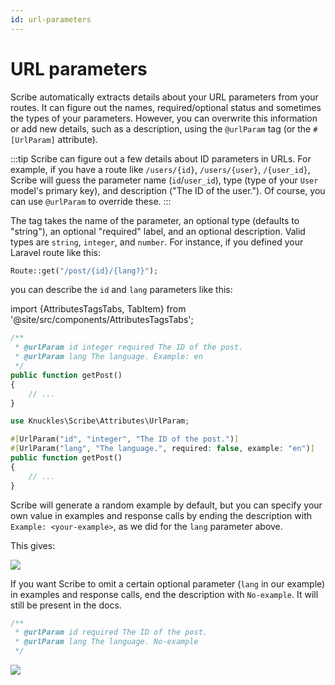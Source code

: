 ```yaml
---
id: url-parameters
---
```


# URL parameters
Scribe automatically extracts details about your URL parameters from your routes. It can figure out the names, required/optional status and sometimes the types of your parameters. However, you can overwrite this information or add new details, such as a description, using the `@urlParam` tag (or the `#[UrlParam]` attribute).

:::tip
Scribe can figure out a few details about ID parameters in URLs. For example, if you have a route like `/users/{id}`, `/users/{user}`, `/{user_id}`, Scribe will guess the parameter name (`id`/`user_id`), type (type of your `User` model's primary key), and description ("The ID of the user."). Of course, you can use `@urlParam` to override these.
:::

The tag takes the name of the parameter, an optional type (defaults to "string"), an optional "required" label, and an optional description. Valid types are `string`, `integer`, and `number`. For instance, if you defined your Laravel route like this:

```php
Route::get("/post/{id}/{lang?}");
```

you can describe the `id` and `lang` parameters like this: 


import {AttributesTagsTabs, TabItem} from '@site/src/components/AttributesTagsTabs';

<AttributesTagsTabs>
<TabItem value="tags">

```php
/**
 * @urlParam id integer required The ID of the post.
 * @urlParam lang The language. Example: en
 */
public function getPost()
{
    // ...
}
```

</TabItem>

<TabItem value="attributes">

```php
use Knuckles\Scribe\Attributes\UrlParam;

#[UrlParam("id", "integer", "The ID of the post.")]
#[UrlParam("lang", "The language.", required: false, example: "en")]
public function getPost()
{
    // ...
}
```

</TabItem>
</AttributesTagsTabs>


Scribe will generate a random example by default, but you can specify your own value in examples and response calls by ending the description with `Example: <your-example>`, as we did for the `lang` parameter above.

This gives:

![](/img/screenshots/endpoint-urlparams-1.png)

If you want Scribe to omit a certain optional parameter (`lang` in our example) in examples and response calls, end the description with `No-example`. It will still be present in the docs.


```php
/**
 * @urlParam id required The ID of the post.
 * @urlParam lang The language. No-example
 */
```

![](/img/screenshots/endpoint-urlparams-2.png)
